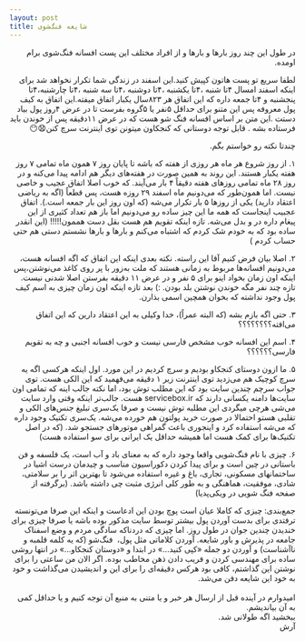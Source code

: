 ```yaml
---
layout: post
title: شایعه فنگ‌شوی
---
```


<p style='direction:rtl; text-align: right'>
در طول این چند روز بار‌ها و بار‌ها و از افراد مختلف این پست افسانه فنگ‌شوی برام اومده.
</p>


>
<p style='direction:rtl; text-align: right'>
لطفا سریع تو پست هاتون کپیش کنید.این اسفند در زندگی شما تکرار نخواهد شد برای اینکه اسفند امسال ۴تا شنبه ،۴تا یکشنبه ،۴تا دوشنبه ،۴تا سه شنبه ،۴تا چارشنبه،۴تا پنجشنبه و ۴تا جمعه داره که این اتفاق هر ۸۲۳سال یکبار اتفاق میفته.این اتفاق به کیف پول معروفه پس این متنو برای حداقل ۵نفر یا ۵گروه بفرست تا در عرض ۴روز پول بیاد دستت .این متن بر اساس افسانه فنگ شو هست که در عرض ۱۱دقیقه پس از خوندن باید فرستاده بشه .
قابل توجه دوستانی که کنجکاون میتونن توی اینترنت سرچ کنن😧😶
</p>

<p style='direction:rtl; text-align: right'>
چند‌تا نکته رو خواستم بگم.
</p>

<p style='direction:rtl; text-align: right'>
۱. از روز شروع هر ماه هر روزی از هفته که باشه تا پایان روز ۷ همون ماه تمامی ۷ روز هفته یکبار هستند. این روند به همین صورت در هفته‌های دیگر هم ادامه پیدا می‌کنه و در روز ۲۸ ماه تمامی روز‌های هفته دقیقاً ۴ بار می‌آیند. که خوب اصلا اتفاق عجیب و خاصی نیست. اما همون‌طور که می‌دونیم ماه اسفند ۲۹ روزه هست، پس قطعاً (اگه به ریاضی اعتقاد دارید) یکی از روز‌ها ۵ بار تکرار می‌شه (که اون روز این بار جمعه است.). اتفاق عجبیب اینجاست که همه ما این چیز ساده رو می‌دونیم اما باز هم تعداد کثیری از این پیغام داره در و بدل می‌شه. تازه اینکه تقویم هم هست بقل دست هممون!!!!! (این انقدر ساده بود که به خودم شک کردم که اشتباه می‌کنم و بار‌ها و بار‌ها نشستم دستی هم حتی حساب کردم )
</p>

<p style='direction:rtl; text-align: right'>
۲. اصلا بیان فرض کنیم آقا این راسته. نکته بعدی اینکه این اتفاق که اگه افسانه هست،‌ می‌دونیم افسانه‌ها مربوط به زمانی هستند که ملت به‌زور با پر روی کاغذ می‌نوشتن،‌پس اینکه اون زمان بخواد اینو برای ۵ نفر و در عرض ۱۱ دقیقه بفرستن اصلا شدنی نیست. تازه چند نفر مگه خوندن نوشتن بلد بودن. :) بعد تازه اینکه اون زمان چیزی به اسم کیف پول وجود نداشته که بخوان همچین اسمی بذارن.
</p>

<p style='direction:rtl; text-align: right'>
۳. حتی اگه بازم بشه (که البته عمراً)، خدا وکیلی به این اعتقاد دارین که این اتفاق می‌افته؟؟؟؟؟؟؟؟
</p>

<p style='direction:rtl; text-align: right'>
۴. اسم این افسانه خوب مشخص فارسی نیست و خوب افسانه اجنبی و چه به تقویم فارسی؟؟؟؟؟؟
</p>

<p style='direction:rtl; text-align: right'>
۵. ما ازون دوستای کنجکاو بودیم و سرچ کردیم در این مورد. اول اینکه هر‌کسی اگه یه سرچ کوچیک هم می‌زدید توی اینترنت زیر ۱ دقیقه می‌فهمید که این الکی هست. توی جواب سرچم چندین سایت بود که این مطلب توش بود، اما نکته جالب اینه که تمامی اون سایت‌ها دامنه یکسانی دارند که servicebox.ir هست. جالب‌تر اینکه وقتی وارد سایت می‌شی هرچی ‌میگردی این مطلبه توش نیست و صرفا یک‌سری تبلیغ جنس‌های الکی و تقلبی هستو احتمالا در صورت خرید پولتون هم خورده می‌شه. یک‌سری تکنیک وجود داره که می‌شه استفاده کرد و اینجوری باعث گمراهی موتور‌های جستجو شد. (که در اصل تکنیک‌ها برای کمک هست اما همیشه حداقل یک ایرانی برای سو استفاده هست)
</p>

<p style='direction:rtl; text-align: right'>
۶. چیزی با نام فنگ‌شویی واقعا وجود داره که به معنای باد و آب است، یک فلسفه و فن باستانی در چین است و برای پیدا کردن دکوراسیون مناسب و چیدمان درست اشیا در ساختمانهای مسکونی، تجاری، باغ و غیره استفاده می‌شود تا بهترین اثر را بر سلامتی، شادی، موفقیت، هماهنگی و به طور کلی انرژی مثبت چی داشته باشد. (برگرفته از صفحه فنگ شویی در ویکی‌پدیا)
</p>

<p style='direction:rtl; text-align: right'>
جمع‌بندی: چیزی  که کاملا عیان است پوچ بودن این ادعاست و اینکه این صرفا می‌تونسته ترفتدی برای بدست آوردن پول بیشتر توسط سایت مذکور بوده باشه یا صرفا چیزی برای خندیدن چندین جوان در طول روز. اما چیزی که دردناکه سادگی مردم و وضع اسفناک جامعه در پذیرش و باور شایعه. آوردن کلاماتی مثل پول،  فنگ‌شو (که یه کلمه قلمبه و نا‌آشناست) و آوردن دو جمله «کپی کنید...» در ابتدا و «دوستان کنجکاو...» در انتها روشی ساده برای مهندسی کردن و فریب دادن ذهن مخاطب بوده. اگر الان من ساعتی را برای نوشتن این گذاشتم، کافی بود هرکس دقیقه‌ای را برای این و اندیشیدن می‌گذاشت و خود به خود این شایعه دفن می‌شد.
</br>
</br>
امیدوارم در آینده قبل از ارسال هر خبر و یا متنی به منبع آن توجه کنیم و یا حداقل کمی به آن بیاندیشم.
</br>
ببخشید اگه طولانی شد‪.‬
</br>
آرش
</p>
